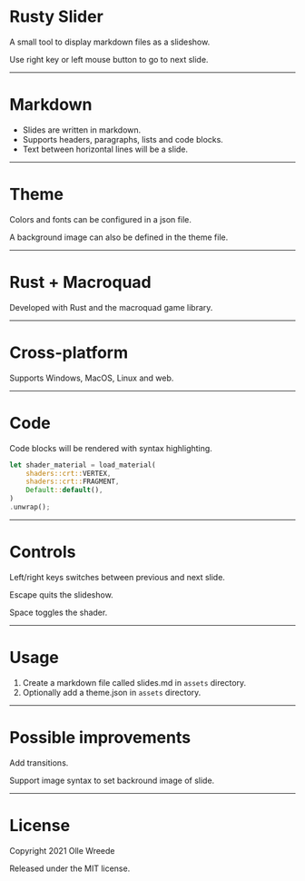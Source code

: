 # Rusty Slider

A small tool to display markdown files as a slideshow.

Use right key or left mouse button to go to next slide.

---

# Markdown

* Slides are written in markdown.
* Supports headers, paragraphs, lists and code blocks.
* Text between horizontal lines will be a slide.

---

# Theme

Colors and fonts can be configured in a json file.

A background image can also be defined in the theme file.

---

# Rust + Macroquad

Developed with Rust and the macroquad game library.

---

# Cross-platform

Supports Windows, MacOS, Linux and web.

---

# Code

Code blocks will be rendered with syntax highlighting.

```rust
let shader_material = load_material(
    shaders::crt::VERTEX,
    shaders::crt::FRAGMENT,
    Default::default(),
)
.unwrap();
```

---

# Controls

Left/right keys switches between previous and next slide.

Escape quits the slideshow.

Space toggles the shader.

---

# Usage

1. Create a markdown file called slides.md in `assets` directory.
1. Optionally add a theme.json in `assets` directory.

---

# Possible improvements

Add transitions.

Support image syntax to set backround image of slide.

---

# License

Copyright 2021 Olle Wreede

Released under the MIT license.
